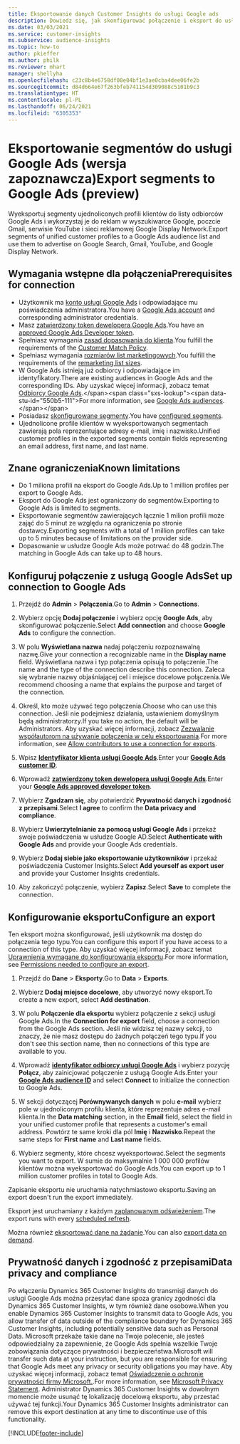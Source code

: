 ```yaml
---
title: Eksportowanie danych Customer Insights do usługi Google ads
description: Dowiedz się, jak skonfigurować połączenie i eksport do usługi Google Ads.
ms.date: 03/03/2021
ms.service: customer-insights
ms.subservice: audience-insights
ms.topic: how-to
author: pkieffer
ms.author: philk
ms.reviewer: mhart
manager: shellyha
ms.openlocfilehash: c23c8b4e6758df08e04bf1e3ae0cba4dee06fe2b
ms.sourcegitcommit: d84d664e67f263bfeb741154d309088c5101b9c3
ms.translationtype: HT
ms.contentlocale: pl-PL
ms.lasthandoff: 06/24/2021
ms.locfileid: "6305353"
---
```

# <a name="export-segments-to-google-ads-preview"></a><span data-ttu-id="550b5-103">Eksportowanie segmentów do usługi Google Ads (wersja zapoznawcza)</span><span class="sxs-lookup"><span data-stu-id="550b5-103">Export segments to Google Ads (preview)</span></span>

<span data-ttu-id="550b5-104">Wyeksportuj segmenty ujednoliconych profili klientów do listy odbiorców Google Ads i wykorzystaj je do reklam w wyszukiwarce Google, poczcie Gmail, serwisie YouTube i sieci reklamowej Google Display Network.</span><span class="sxs-lookup"><span data-stu-id="550b5-104">Export segments of unified customer profiles to a Google Ads audience list and use them to advertise on Google Search, Gmail, YouTube, and Google Display Network.</span></span> 

## <a name="prerequisites-for-connection"></a><span data-ttu-id="550b5-105">Wymagania wstępne dla połączenia</span><span class="sxs-lookup"><span data-stu-id="550b5-105">Prerequisites for connection</span></span>

-   <span data-ttu-id="550b5-106">Użytkownik ma [konto usługi Google Ads](https://ads.google.com/) i odpowiadające mu poświadczenia administratora.</span><span class="sxs-lookup"><span data-stu-id="550b5-106">You have a [Google Ads account](https://ads.google.com/) and corresponding administrator credentials.</span></span>
-   <span data-ttu-id="550b5-107">Masz [zatwierdzony token dewelopera Google Ads](https://developers.google.com/google-ads/api/docs/first-call/dev-token).</span><span class="sxs-lookup"><span data-stu-id="550b5-107">You have an [approved Google Ads Developer token](https://developers.google.com/google-ads/api/docs/first-call/dev-token).</span></span> 
-   <span data-ttu-id="550b5-108">Spełniasz wymagania [zasad dopasowania do klienta](https://support.google.com/adspolicy/answer/6299717).</span><span class="sxs-lookup"><span data-stu-id="550b5-108">You fulfill the requirements of the [Customer Match Policy](https://support.google.com/adspolicy/answer/6299717).</span></span>
-   <span data-ttu-id="550b5-109">Spełniasz wymagania [rozmiarów list marketingowych](https://support.google.com/google-ads/answer/7558048).</span><span class="sxs-lookup"><span data-stu-id="550b5-109">You fulfill the requirements of the [remarketing list sizes](https://support.google.com/google-ads/answer/7558048).</span></span>
-   <span data-ttu-id="550b5-110">W Google Ads istnieją już odbiorcy i odpowiadające im identyfikatory.</span><span class="sxs-lookup"><span data-stu-id="550b5-110">There are existing audiences in Google Ads and the corresponding IDs.</span></span> <span data-ttu-id="550b5-111">Aby uzyskać więcej informacji, zobacz temat [Odbiorcy Google Ads](https://support.google.com/google-ads/answer/7558048?hl=en#:~:text=Audience%20lists%20is%20a%20section,Display%20Network%20through%20remarketing%20campaigns.).</span><span class="sxs-lookup"><span data-stu-id="550b5-111">For more information, see [Google Ads audiences](https://support.google.com/google-ads/answer/7558048?hl=en#:~:text=Audience%20lists%20is%20a%20section,Display%20Network%20through%20remarketing%20campaigns.).</span></span>
-   <span data-ttu-id="550b5-112">Posiadasz [skonfigurowane segmenty](segments.md).</span><span class="sxs-lookup"><span data-stu-id="550b5-112">You have [configured segments](segments.md).</span></span>
-   <span data-ttu-id="550b5-113">Ujednolicone profile klientów w wyeksportowanych segmentach zawierają pola reprezentujące adresy e-mail, imię i nazwisko.</span><span class="sxs-lookup"><span data-stu-id="550b5-113">Unified customer profiles in the exported segments contain fields representing an email address, first name, and last name.</span></span>

## <a name="known-limitations"></a><span data-ttu-id="550b5-114">Znane ograniczenia</span><span class="sxs-lookup"><span data-stu-id="550b5-114">Known limitations</span></span>

- <span data-ttu-id="550b5-115">Do 1 miliona profili na eksport do Google Ads.</span><span class="sxs-lookup"><span data-stu-id="550b5-115">Up to 1 million profiles per export to Google Ads.</span></span>
- <span data-ttu-id="550b5-116">Eksport do Google Ads jest ograniczony do segmentów.</span><span class="sxs-lookup"><span data-stu-id="550b5-116">Exporting to Google Ads is limited to segments.</span></span>
- <span data-ttu-id="550b5-117">Eksportowanie segmentów zawierających łącznie 1 milion profili może zająć do 5 minut ze względu na ograniczenia po stronie dostawcy.</span><span class="sxs-lookup"><span data-stu-id="550b5-117">Exporting segments with a total of 1 million profiles can take up to 5 minutes because of limitations on the provider side.</span></span> 
- <span data-ttu-id="550b5-118">Dopasowanie w usłudze Google Ads może potrwać do 48 godzin.</span><span class="sxs-lookup"><span data-stu-id="550b5-118">The matching in Google Ads can take up to 48 hours.</span></span>

## <a name="set-up-connection-to-google-ads"></a><span data-ttu-id="550b5-119">Konfiguruj połączenie z usługą Google Ads</span><span class="sxs-lookup"><span data-stu-id="550b5-119">Set up connection to Google Ads</span></span>

1. <span data-ttu-id="550b5-120">Przejdź do **Admin** > **Połączenia**.</span><span class="sxs-lookup"><span data-stu-id="550b5-120">Go to **Admin** > **Connections**.</span></span>

1. <span data-ttu-id="550b5-121">Wybierz opcję **Dodaj połączenie** i wybierz opcję **Google Ads**, aby skonfigurować połączenie.</span><span class="sxs-lookup"><span data-stu-id="550b5-121">Select **Add connection** and choose **Google Ads** to configure the connection.</span></span>

1. <span data-ttu-id="550b5-122">W polu **Wyświetlana nazwa** nadaj połączeniu rozpoznawalną nazwę.</span><span class="sxs-lookup"><span data-stu-id="550b5-122">Give your connection a recognizable name in the **Display name** field.</span></span> <span data-ttu-id="550b5-123">Wyświetlana nazwa i typ połączenia opisują to połączenie.</span><span class="sxs-lookup"><span data-stu-id="550b5-123">The name and the type of the connection describe this connection.</span></span> <span data-ttu-id="550b5-124">Zaleca się wybranie nazwy objaśniającej cel i miejsce docelowe połączenia.</span><span class="sxs-lookup"><span data-stu-id="550b5-124">We recommend choosing a name that explains the purpose and target of the connection.</span></span>

1. <span data-ttu-id="550b5-125">Określ, kto może używać tego połączenia.</span><span class="sxs-lookup"><span data-stu-id="550b5-125">Choose who can use this connection.</span></span> <span data-ttu-id="550b5-126">Jeśli nie podejmiesz działania, ustawieniem domyślnym będą administratorzy.</span><span class="sxs-lookup"><span data-stu-id="550b5-126">If you take no action, the default will be Administrators.</span></span> <span data-ttu-id="550b5-127">Aby uzyskać więcej informacji, zobacz [Zezwalanie współautorom na używanie połączenia w celu eksportowania](connections.md#allow-contributors-to-use-a-connection-for-exports).</span><span class="sxs-lookup"><span data-stu-id="550b5-127">For more information, see [Allow contributors to use a connection for exports](connections.md#allow-contributors-to-use-a-connection-for-exports).</span></span>

1. <span data-ttu-id="550b5-128">Wpisz **[Identyfikator klienta usługi Google Ads](https://support.google.com/google-ads/answer/1704344)**.</span><span class="sxs-lookup"><span data-stu-id="550b5-128">Enter your **[Google Ads customer ID](https://support.google.com/google-ads/answer/1704344)**.</span></span>

1. <span data-ttu-id="550b5-129">Wprowadź **[zatwierdzony token dewelopera usługi Google Ads](https://developers.google.com/google-ads/api/docs/first-call/dev-token)**.</span><span class="sxs-lookup"><span data-stu-id="550b5-129">Enter your **[Google Ads approved developer token](https://developers.google.com/google-ads/api/docs/first-call/dev-token)**.</span></span>

1. <span data-ttu-id="550b5-130">Wybierz **Zgadzam się**, aby potwierdzić **Prywatność danych i zgodność z przepisami**.</span><span class="sxs-lookup"><span data-stu-id="550b5-130">Select **I agree** to confirm the **Data privacy and compliance**.</span></span>

1. <span data-ttu-id="550b5-131">Wybierz **Uwierzytelnianie za pomocą usługi Google Ads** i przekaż swoje poświadczenia w usłudze Google AD.</span><span class="sxs-lookup"><span data-stu-id="550b5-131">Select **Authenticate with Google Ads** and provide your Google Ads credentials.</span></span>

1. <span data-ttu-id="550b5-132">Wybierz **Dodaj siebie jako eksportowanie użytkowników** i przekaż poświadczenia Customer Insights.</span><span class="sxs-lookup"><span data-stu-id="550b5-132">Select **Add yourself as export user** and provide your Customer Insights credentials.</span></span>

1. <span data-ttu-id="550b5-133">Aby zakończyć połączenie, wybierz **Zapisz**.</span><span class="sxs-lookup"><span data-stu-id="550b5-133">Select **Save** to complete the connection.</span></span> 

## <a name="configure-an-export"></a><span data-ttu-id="550b5-134">Konfigurowanie eksportu</span><span class="sxs-lookup"><span data-stu-id="550b5-134">Configure an export</span></span>

<span data-ttu-id="550b5-135">Ten eksport można skonfigurować, jeśli użytkownik ma dostęp do połączenia tego typu.</span><span class="sxs-lookup"><span data-stu-id="550b5-135">You can configure this export if you have access to a connection of this type.</span></span> <span data-ttu-id="550b5-136">Aby uzyskać więcej informacji, zobacz temat [Uprawnienia wymagane do konfigurowania eksportu](export-destinations.md#set-up-a-new-export).</span><span class="sxs-lookup"><span data-stu-id="550b5-136">For more information, see [Permissions needed to configure an export](export-destinations.md#set-up-a-new-export).</span></span>

1. <span data-ttu-id="550b5-137">Przejdź do **Dane** > **Eksporty**.</span><span class="sxs-lookup"><span data-stu-id="550b5-137">Go to **Data** > **Exports**.</span></span>

1. <span data-ttu-id="550b5-138">Wybierz **Dodaj miejsce docelowe**, aby utworzyć nowy eksport.</span><span class="sxs-lookup"><span data-stu-id="550b5-138">To create a new export, select **Add destination**.</span></span>

1. <span data-ttu-id="550b5-139">W polu **Połączenie dla eksportu** wybierz połączenie z sekcji usługi Google Ads.</span><span class="sxs-lookup"><span data-stu-id="550b5-139">In the **Connection for export** field, choose a connection from the Google Ads section.</span></span> <span data-ttu-id="550b5-140">Jeśli nie widzisz tej nazwy sekcji, to znaczy, że nie masz dostępu do żadnych połączeń tego typu.</span><span class="sxs-lookup"><span data-stu-id="550b5-140">If you don't see this section name, then no connections of this type are available to you.</span></span>

1. <span data-ttu-id="550b5-141">Wprowadź **[identyfikator odbiorcy usługi Google Ads](https://support.google.com/google-ads/answer/7558048?hl=en#:~:text=Audience%20lists%20is%20a%20section,Display%20Network%20through%20remarketing%20campaigns.)** i wybierz pozycję **Połącz**, aby zainicjować połączenie z usługą Google Ads.</span><span class="sxs-lookup"><span data-stu-id="550b5-141">Enter your **[Google Ads audience ID](https://support.google.com/google-ads/answer/7558048?hl=en#:~:text=Audience%20lists%20is%20a%20section,Display%20Network%20through%20remarketing%20campaigns.)** and select **Connect** to initialize the connection to Google Ads.</span></span>

1. <span data-ttu-id="550b5-142">W sekcji dotyczącej **Porównywanych danych** w polu **e-mail** wybierz pole w ujednoliconym profilu klienta, które reprezentuje adres e-mail klienta.</span><span class="sxs-lookup"><span data-stu-id="550b5-142">In the **Data matching** section, in the **Email** field, select the field in your unified customer profile that represents a customer's email address.</span></span> <span data-ttu-id="550b5-143">Powtórz te same kroki dla pól **Imię** i **Nazwisko**.</span><span class="sxs-lookup"><span data-stu-id="550b5-143">Repeat the same steps for **First name** and **Last name** fields.</span></span>

1. <span data-ttu-id="550b5-144">Wybierz segmenty, które chcesz wyeksportować.</span><span class="sxs-lookup"><span data-stu-id="550b5-144">Select the segments you want to export.</span></span> <span data-ttu-id="550b5-145">W sumie do maksymalnie 1 000 000 profilów klientów można wyeksportować do Google Ads.</span><span class="sxs-lookup"><span data-stu-id="550b5-145">You can export up to 1 million customer profiles in total to Google Ads.</span></span>

<span data-ttu-id="550b5-146">Zapisanie eksportu nie uruchamia natychmiastowo eksportu.</span><span class="sxs-lookup"><span data-stu-id="550b5-146">Saving an export doesn't run the export immediately.</span></span>

<span data-ttu-id="550b5-147">Eksport jest uruchamiany z każdym [zaplanowanym odświeżeniem](system.md#schedule-tab).</span><span class="sxs-lookup"><span data-stu-id="550b5-147">The export runs with every [scheduled refresh](system.md#schedule-tab).</span></span> 

<span data-ttu-id="550b5-148">Można również [eksportować dane na żądanie](export-destinations.md#run-exports-on-demand).</span><span class="sxs-lookup"><span data-stu-id="550b5-148">You can also [export data on demand](export-destinations.md#run-exports-on-demand).</span></span> 

## <a name="data-privacy-and-compliance"></a><span data-ttu-id="550b5-149">Prywatność danych i zgodność z przepisami</span><span class="sxs-lookup"><span data-stu-id="550b5-149">Data privacy and compliance</span></span>

<span data-ttu-id="550b5-150">Po włączeniu Dynamics 365 Customer Insights do transmisji danych do usługi Google Ads można przesyłać dane spoza granicy zgodności dla Dynamics 365 Customer Insights, w tym również dane osobowe.</span><span class="sxs-lookup"><span data-stu-id="550b5-150">When you enable Dynamics 365 Customer Insights to transmit data to Google Ads, you allow transfer of data outside of the compliance boundary for Dynamics 365 Customer Insights, including potentially sensitive data such as Personal Data.</span></span> <span data-ttu-id="550b5-151">Microsoft przekaże takie dane na Twoje polecenie, ale jesteś odpowiedzialny za zapewnienie, że Google Ads spełnia wszelkie Twoje zobowiązania dotyczące prywatności i bezpieczeństwa.</span><span class="sxs-lookup"><span data-stu-id="550b5-151">Microsoft will transfer such data at your instruction, but you are responsible for ensuring that Google Ads meet any privacy or security obligations you may have.</span></span> <span data-ttu-id="550b5-152">Aby uzyskać więcej informacji, zobacz temat [Oświadczenie o ochronie prywatności firmy Microsoft.](https://go.microsoft.com/fwlink/?linkid=396732).</span><span class="sxs-lookup"><span data-stu-id="550b5-152">For more information, see [Microsoft Privacy Statement](https://go.microsoft.com/fwlink/?linkid=396732).</span></span>
<span data-ttu-id="550b5-153">Administrator Dynamics 365 Customer Insights w dowolnym momencie może usunąć tę lokalizację docelową eksportu, aby przestać używać tej funkcji.</span><span class="sxs-lookup"><span data-stu-id="550b5-153">Your Dynamics 365 Customer Insights administrator can remove this export destination at any time to discontinue use of this functionality.</span></span>


[!INCLUDE[footer-include](../includes/footer-banner.md)]
